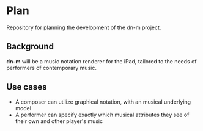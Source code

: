 # Plan
Repository for planning the development of the dn-m project.

## Background
**dn-m** will be a music notation renderer for the iPad, tailored to the needs of performers of contemporary music. 

## Use cases
- A composer can utilize graphical notation, with an musical underlying model
- A performer can specify exactly which musical attributes they see of their own and other player's music
